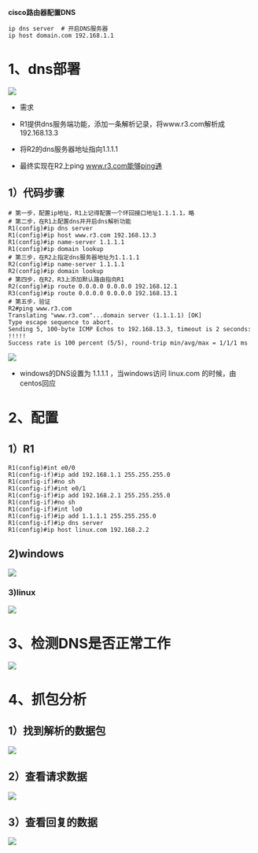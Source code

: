 **cisco路由器配置DNS**

```
ip dns server  # 开启DNS服务器
ip host domain.com 192.168.1.1
```

# 1、dns部署

![](images/WEBRESOURCE820268778832916ac47ac94e38856d91截图.png)

- 需求

- R1提供dns服务端功能，添加一条解析记录，将www.r3.com解析成192.168.13.3

- 将R2的dns服务器地址指向1.1.1.1

- 最终实现在R2上ping www.r3.com能够ping通

## 1）代码步骤

```
# 第一步，配置ip地址，R1上记得配置一个环回接口地址1.1.1.1，略
# 第二步，在R1上配置dns并开启dns解析功能
R1(config)#ip dns server
R1(config)#ip host www.r3.com 192.168.13.3
R1(config)#ip name-server 1.1.1.1
R1(config)#ip domain lookup
# 第三步，在R2上指定dns服务器地址为1.1.1.1
R2(config)#ip name-server 1.1.1.1
R2(config)#ip domain lookup
# 第四步，在R2，R3上添加默认路由指向R1
R2(config)#ip route 0.0.0.0 0.0.0.0 192.168.12.1
R3(config)#ip route 0.0.0.0 0.0.0.0 192.168.13.1
# 第五步，验证
R2#ping www.r3.com
Translating "www.r3.com"...domain server (1.1.1.1) [OK]
Type escape sequence to abort.
Sending 5, 100-byte ICMP Echos to 192.168.13.3, timeout is 2 seconds:
!!!!!
Success rate is 100 percent (5/5), round-trip min/avg/max = 1/1/1 ms
```

![](images/WEBRESOURCE436210a36ea4d9aa50232d0f2bb59752截图.png)

- windows的DNS设置为 1.1.1.1 ，当windows访问 linux.com 的时候，由centos回应

# 2、配置

## 1）R1

```
R1(config)#int e0/0
R1(config-if)#ip add 192.168.1.1 255.255.255.0
R1(config-if)#no sh
R1(config-if)#int e0/1
R1(config-if)#ip add 192.168.2.1 255.255.255.0
R1(config-if)#no sh
R1(config-if)#int lo0
R1(config-if)#ip add 1.1.1.1 255.255.255.0
R1(config-if)#ip dns server
R1(config)#ip host linux.com 192.168.2.2
```

## 2)windows

![](images/WEBRESOURCE33e2ae4c1ef31db22a25deb30d33d355截图.png)

### 3)linux 

![](images/WEBRESOURCEadde979f54dba7290b5365a5b9b8aa55截图.png)

# 3、检测DNS是否正常工作

![](images/WEBRESOURCE31a6174a697599d67361150907086656截图.png)

# 4、抓包分析

## 1）找到解析的数据包

![](images/WEBRESOURCEcdf7a5faf2d04652d2c315b0ebb4f9c6截图.png)

## 2）查看请求数据

![](images/WEBRESOURCE904207ff699ff2b2deb086fbe5dd5b37截图.png)

## 3）查看回复的数据

![](images/WEBRESOURCE240cde17052f668214e25b2e75fcf2d3截图.png)
